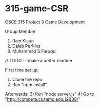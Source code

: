 # 315-game-CSR
CSCE 315 Project 3 Game Development


Group Member

1. Ram Kisun
2. Caleb Perkins
3. Muhammad S Faruqui

//  TODO -- make a better readme

First time set up:
1)  Clone the repo
2)  Run "npm install"

Afterwards:
3)  Run "node server.js"
4)  Go to "http://compute.cs.tamu.edu:12838/"
